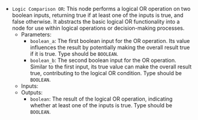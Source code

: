 - `Logic Comparison OR`: This node performs a logical OR operation on two boolean inputs, returning true if at least one of the inputs is true, and false otherwise. It abstracts the basic logical OR functionality into a node for use within logical operations or decision-making processes.
    - Parameters:
        - `boolean_a`: The first boolean input for the OR operation. Its value influences the result by potentially making the overall result true if it is true. Type should be `BOOLEAN`.
        - `boolean_b`: The second boolean input for the OR operation. Similar to the first input, its true value can make the overall result true, contributing to the logical OR condition. Type should be `BOOLEAN`.
    - Inputs:
    - Outputs:
        - `boolean`: The result of the logical OR operation, indicating whether at least one of the inputs is true. Type should be `BOOLEAN`.
